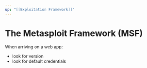 ```yaml
---
up: "[[Exploitation Framework]]"
---
```


# The Metasploit Framework (MSF)

When arriving on a web app:

- look for version
- look for default credentials
